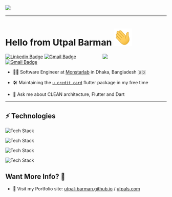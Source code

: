 ![](https://komarev.com/ghpvc/?username=utpal-barman&color=brightgreen&style=for-the-badge)

---

<h1> Hello from Utpal Barman <img src="https://raw.githubusercontent.com/ABSphreak/ABSphreak/master/gifs/Hi.gif" width="56px"></h1>

<img align='right' src='https://user-images.githubusercontent.com/5713670/87202985-820dcb80-c2b6-11ea-9f56-7ec461c497c3.gif' width='200"'>

[![Linkedin Badge](https://img.shields.io/badge/-utpal—barman-blue?style=flat-square&logo=Linkedin&logoColor=white&link=https://www.linkedin.com/in/utpal-barman/)](https://www.linkedin.com/in/utpal-barman/) 
[![Gmail Badge](https://img.shields.io/badge/-utpal.barman.bd@gmail.com-c14438?style=flat-square&logo=Gmail&logoColor=white&link=mailto:utpal.barman.bd@gmail.com)](mailto:utpal.barman.bd@gmail.com)
[![Gmail Badge](https://img.shields.io/badge/-utpal.barman@monstar%E2%80%94lab.com-fdff00?style=flat-square&logo=Gmail&logoColor=grey&link=mailto:utpal.barman@monstar-lab.com)](mailto:utpal.barman@monstar-lab.com)



- 🧑‍💻 Software Engineer at [Monstarlab](https://monstar-lab.com/global/) in Dhaka, Bangladesh 🇧🇩

- 🛠️ Maintaining the [`u_credit_card`](https://pub.dev/packages/u_credit_card) flutter package in my free time

- 💬 Ask me about CLEAN architecture, Flutter and Dart




---

## ⚡ Technologies
![Tech Stack](https://img.shields.io/badge/Mobile-Flutter-02569B?logo=Flutter&style=for-the-badge)

![Tech Stack](https://img.shields.io/badge/Mobile-Kotlin-0095D5?logo=Kotlin&style=for-the-badge)

![Tech Stack](https://img.shields.io/badge/Front--end-ReactJS-blue?logo=React&style=for-the-badge)

![Tech Stack](https://img.shields.io/badge/Back--end-Express-orange?logo=Express&style=for-the-badge)

## Want More Info? 🤔
- 🎯 Visit my Portfolio site: [utpal-barman.github.io](https://utpal-barman.github.io/) / [utpals.com](https://utpals.com/)






